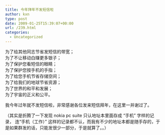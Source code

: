 ```yaml
---
title: 今年拜年不发短信啦
author: kxn
type: post
date: 2009-01-25T15:39:07+00:00
url: /239.html
categories:
  - Uncategorized
---
```


为了给其他同志节省发短信的带宽；  
为了不让移动白赚更多银子；  
为了保护您看短信的眼睛；  
为了保护您按手机的手指；  
为了给您手机节省存储空间；  
为了给我们的地球节省资源；  
为了世界的和平和发展；  
为了宇宙的正义和公平。

我今年过年就不发短信啦，非常感谢各位发来短信拜年，在这里一并谢过了。

（其实是折腾了一下发现 nokia pc suite 只认地址本里面存成 “手机” 字样的记录， 连“手机（工作）” 这样的记录都不认，而我有不少的地址本都是随手存的，于是如果群发的话，只能发很少一部分，于是就算了。。）
